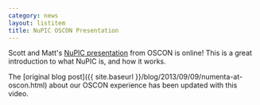 ```yaml
---
category: news
layout: listitem
title: NuPIC OSCON Presentation
---
```


Scott and Matt's <a href="http://www.youtube.com/watch?v=5r1vZ1ymrQE" rel="prettyPhoto" title="NuPIC at OSCON 2013">NuPIC presentation</a> from OSCON is online! This is a great introduction to what NuPIC is, and how it works.

The [original blog post]({{ site.baseurl }}/blog/2013/09/09/numenta-at-oscon.html) about our OSCON experience has been updated with this video.
